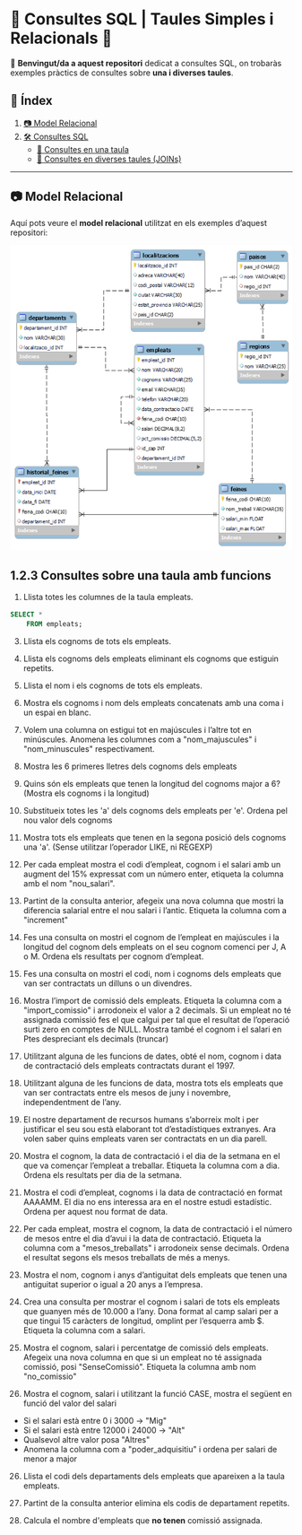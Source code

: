 # 📝 Consultes SQL | Taules Simples i Relacionals 💾  

📢 **Benvingut/da a aquest repositori** dedicat a consultes SQL, on trobaràs exemples pràctics de consultes sobre **una i diverses taules**.  

## 📌 Índex  
1. [📷 Model Relacional](#-model-relacional)  
2. [🛠 Consultes SQL](#-consultes-sql)  
   - [🔹 Consultes en una taula](#-consultes-en-una-taula)  
   - [🔹 Consultes en diverses taules (JOINs)](#-consultes-en-diverses-taules-joins)  

---  

## 📷 Model Relacional  
Aquí pots veure el **model relacional** utilitzat en els exemples d’aquest repositori:  

![Modelo Relacional](https://github.com/mcandelaresi/BaseDeDades/blob/main/db_rrhh_model.png)

## 1.2.3 Consultes sobre una taula amb funcions

1. Llista totes les columnes de la taula empleats.
```sql
SELECT * 
	FROM empleats;
```
3. Llista els cognoms de tots els empleats.
   
5. Llista els cognoms dels empleats eliminant els cognoms que estiguin repetits.
   
7. Llista el nom i els cognoms de tots els empleats.
   
9. Mostra els cognoms i nom dels empleats concatenats amb una coma i un
espai en blanc.

11. Volem una columna on estigui tot en majúscules i l’altre tot en minúscules. Anomena les columnes com a "nom_majuscules" i "nom_minuscules" respectivament.

12. Mostra les 6 primeres lletres dels cognoms dels empleats

13. Quins són els empleats que tenen la longitud del cognoms major a 6? (Mostra els cognoms i la longitud)

14. Substitueix totes les 'a' dels cognoms dels empleats per 'e'. Ordena pel nou valor dels cognoms

15. Mostra tots els empleats que tenen en la segona posició dels cognoms una 'a'. (Sense utilitzar l’operador LIKE, ni REGEXP)

16. Per cada empleat mostra el codi d’empleat, cognom i el salari amb un augment del 15% expressat com un número enter, etiqueta la columna amb el nom "nou_salari".

17. Partint de la consulta anterior, afegeix una nova columna que mostri la diferencia salarial entre el nou salari i l’antic. Etiqueta la columna com a "increment"

18. Fes una consulta on mostri el cognom de l’empleat en majúscules i la longitud del cognom dels empleats on el seu cognom comenci per J, A o M. Ordena els resultats per cognom d’empleat.

19. Fes una consulta on mostri el codi, nom i cognoms dels empleats que van ser contractats un dilluns o un divendres.

20. Mostra l’import de comissió dels empleats. Etiqueta la columna com a "import_comissio" i arrodoneix el valor a 2 decimals. Si un empleat no té assignada comissió fes el que calgui per tal que el resultat de l’operació surti zero en comptes de NULL. Mostra també el cognom i el salari en Ptes despreciant els decimals (truncar)

21. Utilitzant alguna de les funcions de dates, obté el nom, cognom i data de contractació dels empleats contractats durant el 1997.

22. Utilitzant alguna de les funcions de data, mostra tots els empleats que van ser contractats entre els mesos de juny i novembre, independentment de l’any.

23. El nostre departament de recursos humans s’aborreix molt i per justificar el seu sou està elaborant tot d’estadístiques extranyes. Ara volen saber quins empleats varen ser contractats en un dia parell.

24. Mostra el cognom, la data de contractació i el dia de la setmana en el que va començar l’empleat a treballar. Etiqueta la columna com a dia. Ordena els resultats per dia de la setmana.

25. Mostra el codi d’empleat, cognoms i la data de contractació en format AAAAMM. El dia no ens interessa ara en el nostre estudi estadístic. Ordena per aquest nou format de data.

26. Per cada empleat, mostra el cognom, la data de contractació i el número de mesos entre el dia d’avui i la data de contractació. Etiqueta la columna com a "mesos_treballats" i arrodoneix sense decimals. Ordena el resultat segons els mesos treballats de més a menys.

27. Mostra el nom, cognom i anys d’antiguitat dels empleats que tenen una antiguitat superior o igual a 20 anys a l’empresa.

28. Crea una consulta per mostrar el cognom i salari de tots els empleats que guanyen més de 10.000 a l’any. Dona format al camp salari per a que tingui 15 caràcters de longitud, omplint per l’esquerra amb $. Etiqueta la columna com a salari.

29. Mostra el cognom, salari i percentatge de comissió dels empleats. Afegeix una nova columna en que si un empleat no té assignada comissió, posi "SenseComissió". Etiqueta la columna amb nom "no_comissio"

30. Mostra el cognom, salari i utilitzant la funció CASE, mostra el següent en
funció del valor del salari
  - Si el salari està entre 0 i 3000 -> "Mig"
  - Si el salari està entre 12000 i 24000 -> "Alt"
  - Qualsevol altre valor posa "Altres"
  - Anomena la columna com a "poder_adquisitiu" i ordena per salari de menor a major

26. Llista el codi dels departaments dels empleats que apareixen a la taula empleats.

27. Partint de la consulta anterior elimina els codis de departament repetits.

28. Calcula el nombre d'empleats que **no tenen** comissió assignada.
